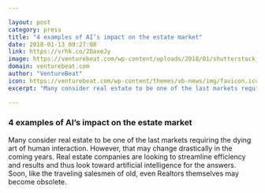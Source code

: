 ```yaml
---

layout: post
category: press
title: "4 examples of AI’s impact on the estate market"
date: 2018-01-13 09:27:08
link: https://vrhk.co/2DaxeJy
image: https://venturebeat.com/wp-content/uploads/2018/01/shutterstock_537027250-e1515558659250.jpg?fit=780%2C520&strip=all
domain: venturebeat.com
author: "VentureBeat"
icon: https://venturebeat.com/wp-content/themes/vb-news/img/favicon.ico
excerpt: "Many consider real estate to be one of the last markets requiring the dying art of human interaction. However, that may change drastically in the coming years. Real estate companies are looking to streamline efficiency and results and thus look toward artificial intelligence for the answers. Soon, like the traveling salesmen of old, even Realtors themselves may become obsolete."

---
```


### 4 examples of AI’s impact on the estate market

Many consider real estate to be one of the last markets requiring the dying art of human interaction. However, that may change drastically in the coming years. Real estate companies are looking to streamline efficiency and results and thus look toward artificial intelligence for the answers. Soon, like the traveling salesmen of old, even Realtors themselves may become obsolete.